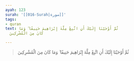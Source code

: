 ```yaml
---
ayah: 123
surah: '[[016-Surah|سورة]]'
tags:
- quran
text: ثُمَّ أَوْحَيْنَا إِلَيْكَ أَنِ اتَّبِعْ مِلَّةَ إِبْرَاهِيمَ حَنِيفًا ۖ وَمَا
  كَانَ مِنَ الْمُشْرِكِينَ

---
```

> ثُمَّ أَوْحَيْنَا إِلَيْكَ أَنِ اتَّبِعْ مِلَّةَ إِبْرَاهِيمَ حَنِيفًا ۖ وَمَا كَانَ مِنَ الْمُشْرِكِينَ
